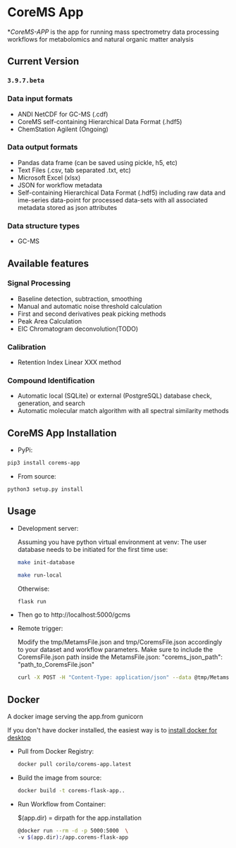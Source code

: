 
# CoreMS App  


**CoreMS-APP* is the app for running mass spectrometry data processing workflows for metabolomics and natural organic matter analysis  

## Current Version
  
###  `3.9.7.beta`

### Data input formats  

- ANDI NetCDF for GC-MS (.cdf)
- CoreMS self-containing Hierarchical Data Format (.hdf5)
- ChemStation Agilent (Ongoing)

### Data output formats

- Pandas data frame (can be saved using pickle, h5, etc)
- Text Files (.csv, tab separated .txt, etc)
- Microsoft Excel (xlsx)
- JSON for workflow metadata
- Self-containing Hierarchical Data Format (.hdf5) including raw data and ime-series data-point for processed data-sets with all associated metadata stored as json attributes

### Data structure types

- GC-MS

## Available features

### Signal Processing

- Baseline detection, subtraction, smoothing 
- Manual and automatic noise threshold calculation
- First and second derivatives peak picking methods
- Peak Area Calculation
- EIC Chromatogram deconvolution(TODO)

### Calibration

- Retention Index Linear XXX method 

### Compound Identification

- Automatic local (SQLite) or external (PostgreSQL) database check, generation, and search
- Automatic molecular match algorithm with all spectral similarity methods 

## CoreMS App Installation

- PyPi:     
```bash
pip3 install corems-app
```

- From source:
 ```bash
python3 setup.py install
```

## Usage
- Development server:
    
    Assuming you have python virtual environment at venv:
    The user database needs to be initiated for the first time use:
    
    ```bash
    make init-database
    ```
    
    ```bash
    make run-local
    ```
    
    Otherwise:
    ```bash
    flask run
    ```

- Then go to http://localhost:5000/gcms

- Remote trigger:

    Modify the tmp/MetamsFile.json and tmp/CoremsFile.json accordingly to your dataset and workflow parameters.
    Make sure to include the CoremsFile.json path inside the MetamsFile.json: "corems_json_path": "path_to_CoremsFile.json" 

    ```bash
    curl -X POST -H "Content-Type: application/json" --data @tmp/MetamsFile.json localhost:5000/gcms/remote-start-workflow
    ```

## Docker 

A docker image serving the app.from gunicorn

If you don't have docker installed, the easiest way is to [install docker for desktop](https://hub.docker.com/?overlay=onboarding)

- Pull from Docker Registry:

    ```bash
    docker pull corilo/corems-app.latest
    
    ```

- Build the image from source:

    ```bash
    docker build -t corems-flask-app..
    ```
- Run Workflow from Container:

    $(app.dir) = dirpath for the app.installation 
    
    ```bash
    @docker run --rm -d -p 5000:5000  \
	-v $(app.dir):/app.corems-flask-app
    ```

